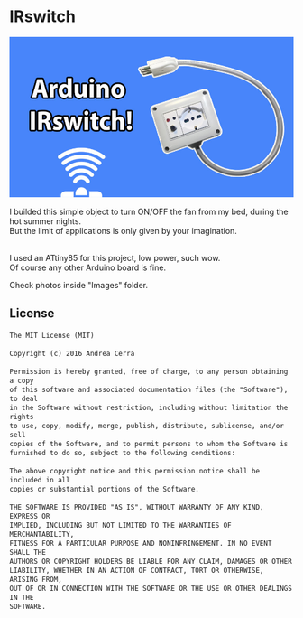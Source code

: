 IRswitch
====================

![IRswitch](/Images/header.jpg)

I builded this simple object to turn ON/OFF the fan from my bed, during the hot summer nights. <br>
But the limit of applications is only given by your imagination. <br><br>

I used an ATtiny85 for this project, low power, such wow. <br>
Of course any other Arduino board is fine.

Check photos inside "Images" folder.

## License

    The MIT License (MIT)

    Copyright (c) 2016 Andrea Cerra
    
    Permission is hereby granted, free of charge, to any person obtaining a copy
    of this software and associated documentation files (the "Software"), to deal
    in the Software without restriction, including without limitation the rights
    to use, copy, modify, merge, publish, distribute, sublicense, and/or sell
    copies of the Software, and to permit persons to whom the Software is
    furnished to do so, subject to the following conditions:
    
    The above copyright notice and this permission notice shall be included in all
    copies or substantial portions of the Software.
    
    THE SOFTWARE IS PROVIDED "AS IS", WITHOUT WARRANTY OF ANY KIND, EXPRESS OR
    IMPLIED, INCLUDING BUT NOT LIMITED TO THE WARRANTIES OF MERCHANTABILITY,
    FITNESS FOR A PARTICULAR PURPOSE AND NONINFRINGEMENT. IN NO EVENT SHALL THE
    AUTHORS OR COPYRIGHT HOLDERS BE LIABLE FOR ANY CLAIM, DAMAGES OR OTHER
    LIABILITY, WHETHER IN AN ACTION OF CONTRACT, TORT OR OTHERWISE, ARISING FROM,
    OUT OF OR IN CONNECTION WITH THE SOFTWARE OR THE USE OR OTHER DEALINGS IN THE
    SOFTWARE.